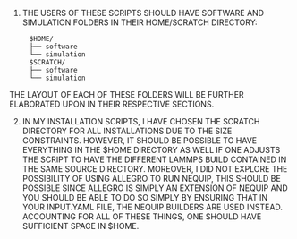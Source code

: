 1. THE USERS OF THESE SCRIPTS SHOULD HAVE SOFTWARE AND SIMULATION FOLDERS IN THEIR HOME/SCRATCH DIRECTORY:
   
```
	 $HOME/
	 ├── software
	 └── simulation
	 $SCRATCH/
	 ├── software
	 └── simulation
```
  THE LAYOUT OF EACH OF THESE FOLDERS WILL BE FURTHER ELABORATED UPON IN THEIR RESPECTIVE SECTIONS.

2. IN MY INSTALLATION SCRIPTS, I HAVE CHOSEN THE SCRATCH DIRECTORY FOR ALL INSTALLATIONS DUE TO THE SIZE CONSTRAINTS.
   HOWEVER, IT SHOULD BE POSSIBLE TO HAVE EVERYTHING IN THE $HOME DIRECTORY AS WELL IF ONE ADJUSTS THE SCRIPT TO HAVE
   THE DIFFERENT LAMMPS BUILD CONTAINED IN THE SAME SOURCE DIRECTORY. MOREOVER, I DID NOT EXPLORE THE POSSIBILITY OF USING
   ALLEGRO TO RUN NEQUIP, THIS SHOULD BE POSSIBLE SINCE ALLEGRO IS SIMPLY AN EXTENSION OF NEQUIP AND YOU SHOULD BE ABLE TO
   DO SO SIMPLY BY ENSURING THAT IN YOUR INPUT.YAML FILE, THE NEQUIP BUILDERS ARE USED INSTEAD. ACCOUNTING FOR ALL OF THESE
   THINGS, ONE SHOULD HAVE SUFFICIENT SPACE IN $HOME.
